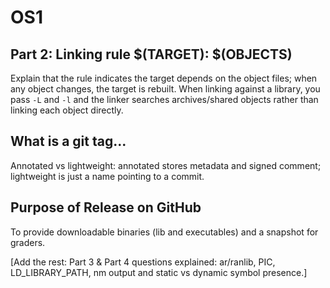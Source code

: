 # OS1

## Part 2: Linking rule $(TARGET): $(OBJECTS)
Explain that the rule indicates the target depends on the object files; when any object changes, the target is rebuilt. When linking against a library, you pass `-L` and `-l` and the linker searches archives/shared objects rather than linking each object directly.

## What is a git tag...
Annotated vs lightweight: annotated stores metadata and signed comment; lightweight is just a name pointing to a commit.

## Purpose of Release on GitHub
To provide downloadable binaries (lib and executables) and a snapshot for graders.

[Add the rest: Part 3 & Part 4 questions explained: ar/ranlib, PIC, LD_LIBRARY_PATH, nm output and static vs dynamic symbol presence.]
